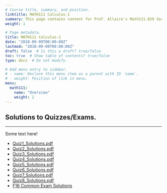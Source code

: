 ```yaml
---
# Course title, summary, and position.
linktitle: MATH111 Calculus-1
summary: This page contains content for Prof. Allaire's Math111-029 Section.
weight: 1

# Page metadata.
title: MATH111 Calculus-1
date: "2018-09-09T00:00:00Z"
lastmod: "2018-09-09T00:00:00Z"
draft: false  # Is this a draft? true/false
toc: true  # Show table of contents? true/false
type: docs  # Do not modify.

# Add menu entry to sidebar.
# - name: Declare this menu item as a parent with ID `name`.
# - weight: Position of link in menu.
menu:
  math111:
    name: "Overview"
    weight: 2
---
```


## Solutions to Quizzes/Exams.

---

Some text here!


- [Quiz1_Solutions.pdf][1]
- [Quiz2_Solutions.pdf][2]
- [Quiz3_Solutions.pdf][3]
- [Quiz4_Solutions.pdf][4]
- [Quiz5_Solutions.pdf][5]
- [Quiz6_Solutions.pdf][6]
- [Quiz7_Solutions.pdf][7]
- [Quiz8_Solutions.pdf][8]
- [F16 Common Exam Solutions][9]



[1]:  files/math111_029_F19/quizzes/Quiz1_Solutions.pdf
[2]:  files/math111_029_F19/quizzes/Quiz2_Solutions.pdf
[3]:  files/math111_029_F19/quizzes/Quiz3_Solutions.pdf
[4]:  files/math111_029_F19/quizzes/Quiz4_Solutions.pdf
[5]:  files/math111_029_F19/quizzes/Quiz5_Solutions.pdf
[6]:  files/math111_029_F19/quizzes/Quiz6_Solutions.pdf
[7]:  files/math111_029_F19/quizzes/Quiz7_Solutions.pdf
[8]:  files/math111_029_F19/quizzes/Quiz8_Solutions.pdf
[9]:  files/math111_029_F19/exams/F16_common1_solutions.pdf
